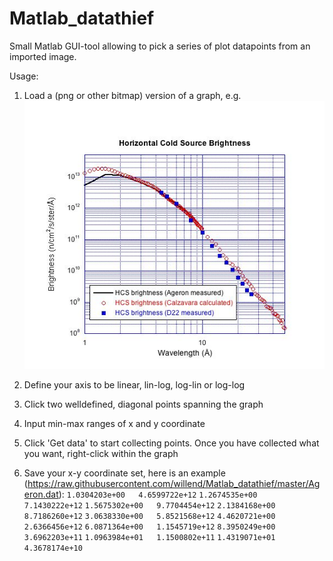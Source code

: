 # Matlab_datathief
Small Matlab GUI-tool allowing to pick a series of plot datapoints from an imported image.

Usage:
1) Load a (png or other bitmap) version of a graph, e.g. 
![Example image](https://github.com/willend/Matlab_datathief/raw/master/test.jpg "example image")

2) Define your axis to be linear, lin-log, log-lin or log-log

3) Click two welldefined, diagonal points spanning the graph

4) Input min-max ranges of x and y coordinate

5) Click 'Get data' to start collecting points. Once you have collected what you want, right-click within the graph

6) Save your x-y coordinate set, here is an example (https://raw.githubusercontent.com/willend/Matlab_datathief/master/Ageron.dat):
 `1.0304203e+00   4.6599722e+12`
 `1.2674535e+00   7.1430222e+12`
 `1.5675302e+00   9.7704454e+12`
 `2.1384168e+00   8.7186260e+12`
 `3.0638330e+00   5.8521568e+12`
 `4.4620721e+00   2.6366456e+12`
 `6.0871364e+00   1.1545719e+12`
 `8.3950249e+00   3.6962203e+11`
 `1.0963984e+01   1.1500802e+11`
 `1.4319071e+01   4.3678174e+10`
   
   
